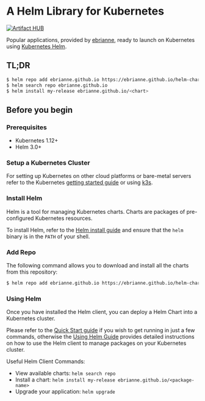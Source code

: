 # A Helm Library for Kubernetes

[![Artifact HUB](https://img.shields.io/endpoint?url=https://artifacthub.io/badge/repository/ebrianne)](https://artifacthub.io/packages/search?repo=ebrianne)

Popular applications, provided by [ebrianne](https://ebrianne.github.io), ready to launch on Kubernetes using [Kubernetes Helm](https://github.com/helm/helm).

## TL;DR

```bash
$ helm repo add ebrianne.github.io https://ebrianne.github.io/helm-charts
$ helm search repo ebrianne.github.io
$ helm install my-release ebrianne.github.io/<chart>
```

## Before you begin

### Prerequisites
- Kubernetes 1.12+
- Helm 3.0+

### Setup a Kubernetes Cluster

For setting up Kubernetes on other cloud platforms or bare-metal servers refer to the Kubernetes [getting started guide](http://kubernetes.io/docs/getting-started-guides/) or using [k3s](https://k3s.io/).

### Install Helm

Helm is a tool for managing Kubernetes charts. Charts are packages of pre-configured Kubernetes resources.

To install Helm, refer to the [Helm install guide](https://github.com/helm/helm#install) and ensure that the `helm` binary is in the `PATH` of your shell.

### Add Repo

The following command allows you to download and install all the charts from this repository:

```bash
$ helm repo add ebrianne.github.io https://ebrianne.github.io/helm-charts
```

### Using Helm

Once you have installed the Helm client, you can deploy a Helm Chart into a Kubernetes cluster.

Please refer to the [Quick Start guide](https://helm.sh/docs/intro/quickstart/) if you wish to get running in just a few commands, otherwise the [Using Helm Guide](https://helm.sh/docs/intro/using_helm/) provides detailed instructions on how to use the Helm client to manage packages on your Kubernetes cluster.

Useful Helm Client Commands:
* View available charts: `helm search repo`
* Install a chart: `helm install my-release ebrianne.github.io/<package-name>`
* Upgrade your application: `helm upgrade`